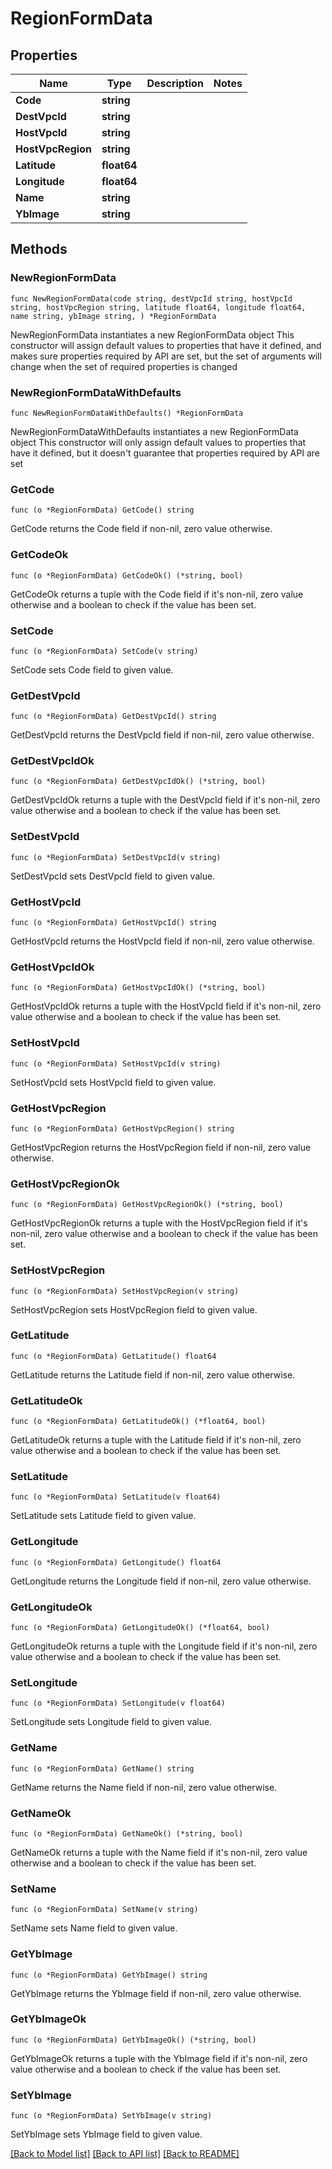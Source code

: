 # RegionFormData

## Properties

Name | Type | Description | Notes
------------ | ------------- | ------------- | -------------
**Code** | **string** |  | 
**DestVpcId** | **string** |  | 
**HostVpcId** | **string** |  | 
**HostVpcRegion** | **string** |  | 
**Latitude** | **float64** |  | 
**Longitude** | **float64** |  | 
**Name** | **string** |  | 
**YbImage** | **string** |  | 

## Methods

### NewRegionFormData

`func NewRegionFormData(code string, destVpcId string, hostVpcId string, hostVpcRegion string, latitude float64, longitude float64, name string, ybImage string, ) *RegionFormData`

NewRegionFormData instantiates a new RegionFormData object
This constructor will assign default values to properties that have it defined,
and makes sure properties required by API are set, but the set of arguments
will change when the set of required properties is changed

### NewRegionFormDataWithDefaults

`func NewRegionFormDataWithDefaults() *RegionFormData`

NewRegionFormDataWithDefaults instantiates a new RegionFormData object
This constructor will only assign default values to properties that have it defined,
but it doesn't guarantee that properties required by API are set

### GetCode

`func (o *RegionFormData) GetCode() string`

GetCode returns the Code field if non-nil, zero value otherwise.

### GetCodeOk

`func (o *RegionFormData) GetCodeOk() (*string, bool)`

GetCodeOk returns a tuple with the Code field if it's non-nil, zero value otherwise
and a boolean to check if the value has been set.

### SetCode

`func (o *RegionFormData) SetCode(v string)`

SetCode sets Code field to given value.


### GetDestVpcId

`func (o *RegionFormData) GetDestVpcId() string`

GetDestVpcId returns the DestVpcId field if non-nil, zero value otherwise.

### GetDestVpcIdOk

`func (o *RegionFormData) GetDestVpcIdOk() (*string, bool)`

GetDestVpcIdOk returns a tuple with the DestVpcId field if it's non-nil, zero value otherwise
and a boolean to check if the value has been set.

### SetDestVpcId

`func (o *RegionFormData) SetDestVpcId(v string)`

SetDestVpcId sets DestVpcId field to given value.


### GetHostVpcId

`func (o *RegionFormData) GetHostVpcId() string`

GetHostVpcId returns the HostVpcId field if non-nil, zero value otherwise.

### GetHostVpcIdOk

`func (o *RegionFormData) GetHostVpcIdOk() (*string, bool)`

GetHostVpcIdOk returns a tuple with the HostVpcId field if it's non-nil, zero value otherwise
and a boolean to check if the value has been set.

### SetHostVpcId

`func (o *RegionFormData) SetHostVpcId(v string)`

SetHostVpcId sets HostVpcId field to given value.


### GetHostVpcRegion

`func (o *RegionFormData) GetHostVpcRegion() string`

GetHostVpcRegion returns the HostVpcRegion field if non-nil, zero value otherwise.

### GetHostVpcRegionOk

`func (o *RegionFormData) GetHostVpcRegionOk() (*string, bool)`

GetHostVpcRegionOk returns a tuple with the HostVpcRegion field if it's non-nil, zero value otherwise
and a boolean to check if the value has been set.

### SetHostVpcRegion

`func (o *RegionFormData) SetHostVpcRegion(v string)`

SetHostVpcRegion sets HostVpcRegion field to given value.


### GetLatitude

`func (o *RegionFormData) GetLatitude() float64`

GetLatitude returns the Latitude field if non-nil, zero value otherwise.

### GetLatitudeOk

`func (o *RegionFormData) GetLatitudeOk() (*float64, bool)`

GetLatitudeOk returns a tuple with the Latitude field if it's non-nil, zero value otherwise
and a boolean to check if the value has been set.

### SetLatitude

`func (o *RegionFormData) SetLatitude(v float64)`

SetLatitude sets Latitude field to given value.


### GetLongitude

`func (o *RegionFormData) GetLongitude() float64`

GetLongitude returns the Longitude field if non-nil, zero value otherwise.

### GetLongitudeOk

`func (o *RegionFormData) GetLongitudeOk() (*float64, bool)`

GetLongitudeOk returns a tuple with the Longitude field if it's non-nil, zero value otherwise
and a boolean to check if the value has been set.

### SetLongitude

`func (o *RegionFormData) SetLongitude(v float64)`

SetLongitude sets Longitude field to given value.


### GetName

`func (o *RegionFormData) GetName() string`

GetName returns the Name field if non-nil, zero value otherwise.

### GetNameOk

`func (o *RegionFormData) GetNameOk() (*string, bool)`

GetNameOk returns a tuple with the Name field if it's non-nil, zero value otherwise
and a boolean to check if the value has been set.

### SetName

`func (o *RegionFormData) SetName(v string)`

SetName sets Name field to given value.


### GetYbImage

`func (o *RegionFormData) GetYbImage() string`

GetYbImage returns the YbImage field if non-nil, zero value otherwise.

### GetYbImageOk

`func (o *RegionFormData) GetYbImageOk() (*string, bool)`

GetYbImageOk returns a tuple with the YbImage field if it's non-nil, zero value otherwise
and a boolean to check if the value has been set.

### SetYbImage

`func (o *RegionFormData) SetYbImage(v string)`

SetYbImage sets YbImage field to given value.



[[Back to Model list]](../README.md#documentation-for-models) [[Back to API list]](../README.md#documentation-for-api-endpoints) [[Back to README]](../README.md)


